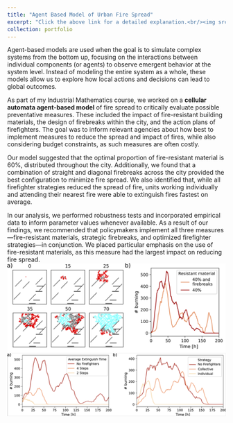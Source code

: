 ```yaml
---
title: "Agent Based Model of Urban Fire Spread"
excerpt: "Click the above link for a detailed explanation.<br/><img src='/images/fire_break.mp4'>" 
collection: portfolio
---
```

Agent-based models are used when the goal is to simulate complex systems from the bottom up, focusing on the interactions between individual components (or agents) to observe emergent behavior at the system level. Instead of modeling the entire system as a whole, these models allow us to explore how local actions and decisions can lead to global outcomes. 

As part of my Industrial Mathematics course, we worked on a **cellular automata agent-based model** of fire spread to critically evaluate possible preventative measures. These included the impact of fire-resistant building materials, the design of firebreaks within the city, and the action plans of firefighters. The goal was to inform relevant agencies about how best to implement measures to reduce the spread and impact of fires, while also considering budget constraints, as such measures are often costly.

Our model suggested that the optimal proportion of fire-resistant material is 60%, distributed throughout the city. Additionally, we found that a combination of straight and diagonal firebreaks across the city provided the best configuration to minimize fire spread. We also identified that, while all firefighter strategies reduced the spread of fire, units working individually and attending their nearest fire were able to extinguish fires fastest on average. 

In our analysis, we performed robustness tests and incorporated empirical data to inform parameter values whenever available. As a result of our findings, we recommended that policymakers implement all three measures—fire-resistant materials, strategic firebreaks, and optimized firefighter strategies—in conjunction. We placed particular emphasis on the use of fire-resistant materials, as this measure had the largest impact on reducing fire spread. 
<br/><img src='/images/fire_breaks_overview.png'> 
 <br/><img src='/images/firefighters.png'> 
